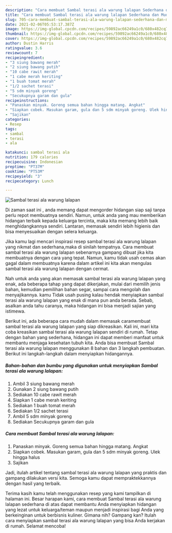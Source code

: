 ```yaml
---
description: "Cara membuat Sambal terasi ala warung lalapan Sederhana dan Mudah Dibuat"
title: "Cara membuat Sambal terasi ala warung lalapan Sederhana dan Mudah Dibuat"
slug: 705-cara-membuat-sambal-terasi-ala-warung-lalapan-sederhana-dan-mudah-dibuat
date: 2021-02-06T05:53:17.387Z
image: https://img-global.cpcdn.com/recipes/59892ac66249a1c0/680x482cq70/sambal-terasi-ala-warung-lalapan-foto-resep-utama.jpg
thumbnail: https://img-global.cpcdn.com/recipes/59892ac66249a1c0/680x482cq70/sambal-terasi-ala-warung-lalapan-foto-resep-utama.jpg
cover: https://img-global.cpcdn.com/recipes/59892ac66249a1c0/680x482cq70/sambal-terasi-ala-warung-lalapan-foto-resep-utama.jpg
author: Dustin Harris
ratingvalue: 3.6
reviewcount: 7
recipeingredient:
- "3 siung bawang merah"
- "2 siung bawang putih"
- "10 cabe rawit merah"
- "1 cabe merah keriting"
- "1 buah tomat merah"
- "1/2 sachet terasi"
- "5 sdm minyak goreng"
- "Secukupnya garam dan gula"
recipeinstructions:
- "Panaskan minyak. Goreng semua bahan hingga matang. Angkat"
- "Siapkan cobek. Masukan garam, gula dan 5 sdm minyak goreng. Ulek hingga halus"
- "Sajikan"
categories:
- Resep
tags:
- sambal
- terasi
- ala

katakunci: sambal terasi ala 
nutrition: 179 calories
recipecuisine: Indonesian
preptime: "PT37M"
cooktime: "PT53M"
recipeyield: "3"
recipecategory: Lunch

---
```



![Sambal terasi ala warung lalapan](https://img-global.cpcdn.com/recipes/59892ac66249a1c0/680x482cq70/sambal-terasi-ala-warung-lalapan-foto-resep-utama.jpg)

Di zaman  saat ini , anda memang dapat mengorder hidangan siap saji tanpa perlu repot membuatnya sendiri. Namun, untuk anda yang mau memberikan hidangan terbaik kepada keluarga tercinta, maka kita memang lebih baik menghidangkannya sendiri. Lantaran, memasak sendiri lebih higienis dan bisa menyesuaikan dengan selera keluarga.

Jika kamu lagi mencari inspirasi resep sambal terasi ala warung lalapan yang nikmat dan sederhana,maka di sinilah tempatnya. Cara membuat sambal terasi ala warung lalapan  sebenarnya gampang dibuat jika kita membuatnya dengan cara yang tepat. Namun, kamu tidak usah cemas akan gagal dalam membuatnya 
karena dalam artikel ini kita akan mengulas sambal terasi ala warung lalapan dengan cermat.  



Nah untuk anda yang akan memasak sambal terasi ala warung lalapan yang enak, ada beberapa tahap yang dapat dikerjakan, mulai dari memilih jenis bahan, kemudian pemilihan bahan segar, sampai cara mengolah dan menyajikannya. kamu Tidak usah pusing kalau hendak menyiapkan sambal terasi ala warung lalapan yang enak di mana pun anda berada. Sebab, asalkan anda  tahu caranya, maka hidangan ini bisa menjadi sajian yang istimewa.

Berikut ini, ada beberapa cara mudah dalam memasak caramembuat sambal terasi ala warung lalapan yang siap dikreasikan. Kali ini, mari kita coba kreasikan sambal terasi ala warung lalapan sendiri di rumah. Tetap dengan bahan yang sederhana, hidangan ini dapat memberi manfaat untuk membantu menjaga kesehatan tubuh kita. Anda bisa membuat Sambal terasi ala warung lalapan menggunakan 8 bahan dan 3 langkah pembuatan. Berikut ini langkah-langkah dalam menyiapkan hidangannya.

<!--inarticleads1-->

##### Bahan-bahan dan bumbu yang digunakan untuk menyiapkan Sambal terasi ala warung lalapan:

1. Ambil 3 siung bawang merah
1. Gunakan 2 siung bawang putih
1. Sediakan 10 cabe rawit merah
1. Siapkan 1 cabe merah keriting
1. Sediakan 1 buah tomat merah
1. Sediakan 1/2 sachet terasi
1. Ambil 5 sdm minyak goreng
1. Sediakan Secukupnya garam dan gula




<!--inarticleads2-->

##### Cara membuat Sambal terasi ala warung lalapan:

1. Panaskan minyak. Goreng semua bahan hingga matang. Angkat
1. Siapkan cobek. Masukan garam, gula dan 5 sdm minyak goreng. Ulek hingga halus
1. Sajikan




Jadi, itulah artikel tentang  sambal terasi ala warung lalapan  yang praktis dan gampang dilakukan versi kita. Semoga kamu dapat mempraktekkannya dengan hasil yang terbaik. 

Terima kasih kamu telah menggunakan resep yang kami tampilkan di halaman ini. Besar harapan kami, cara membuat  Sambal terasi ala warung lalapan sederhana di atas dapat membantu Anda menyiapkan hidangan yang lezat untuk keluarga/teman maupun menjadi inspirasi bagi Anda yang berkeinginan untuk berbisnis kuliner. Gimana nih? Gampang kan? Itulah cara menyiapkan sambal terasi ala warung lalapan yang bisa Anda kerjakan di rumah. Selamat mencoba!

